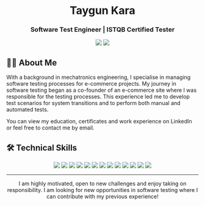 <h1 align="center">Taygun Kara</h1>
<h3 align="center">Software Test Engineer | ISTQB Certified Tester</h3>

<p align="center">
  <a href="mailto:kara.taygun@gmail.com"><img src="https://img.shields.io/badge/Email-D14836?style=for-the-badge&logo=gmail&logoColor=white"/></a>
  <a href="https://linkedin.com/in/taygunkara"><img src="https://img.shields.io/badge/LinkedIn-0077B5?style=for-the-badge&logo=linkedin&logoColor=white"/></a>
</p>

## 👨‍💻 About Me

With a background in mechatronics engineering, I specialise in managing software testing processes for e-commerce projects. My journey in software testing began as a co-founder of an e-commerce site where I was responsible for the testing processes. This experience led me to develop test scenarios for system transitions and to perform both manual and automated tests. 

You can view my education, certificates and work experience on LinkedIn or feel free to contact me by email.

## 🛠️ Technical Skills

<p align="center">
  <img src="https://img.shields.io/badge/Selenium-43B02A?style=for-the-badge&logo=Selenium&logoColor=white"/>
  <img src="https://img.shields.io/badge/Postman-FF6C37?style=for-the-badge&logo=Postman&logoColor=white"/>
  <img src="https://img.shields.io/badge/Java-ED8B00?style=for-the-badge&logo=java&logoColor=white"/>
  <img src="https://img.shields.io/badge/Python-3776AB?style=for-the-badge&logo=python&logoColor=white"/>
  <img src="https://img.shields.io/badge/Git-F05032?style=for-the-badge&logo=git&logoColor=white"/>
  <img src="https://img.shields.io/badge/Linux-FCC624?style=for-the-badge&logo=linux&logoColor=black"/>
  <img src="https://img.shields.io/badge/Jira-0052CC?style=for-the-badge&logo=Jira&logoColor=white"/>
  <img src="https://img.shields.io/badge/Trello-0079BF?style=for-the-badge&logo=Trello&logoColor=white"/>
  <img src="https://img.shields.io/badge/Rest_Assured-109989?style=for-the-badge&logo=java&logoColor=white"/>
  <img src="https://img.shields.io/badge/TestNG-007396?style=for-the-badge&logo=java&logoColor=white"/>
  <img src="https://img.shields.io/badge/Cucumber-23D96C?style=for-the-badge&logo=cucumber&logoColor=white"/>
  <img src="https://img.shields.io/badge/JUnit-25A162?style=for-the-badge&logo=junit5&logoColor=white"/>
  <img src="https://img.shields.io/badge/JMeter-D22128?style=for-the-badge&logo=apache&logoColor=white"/>
</p>

---
<p align="center">
  I am highly motivated, open to new challenges and enjoy taking on responsibility. I am looking for new opportunities in software testing where I can contribute with my previous experience!
</p>
